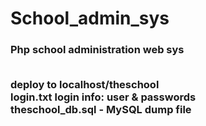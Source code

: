 # School_admin_sys
<h3>Php school administration web sys

<br>deploy to localhost/theschool
<br>login.txt login info: user & passwords
<br>theschool_db.sql - MySQL dump file
<Br>
